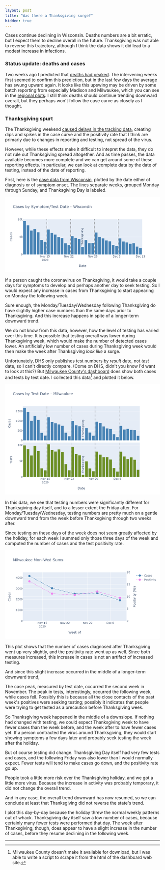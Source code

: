 ```yaml
---
layout: post
title: "Was there a Thanksgiving surge?"
hidden: true
---
```


Cases continue declining in Wisconsin. Deaths numbers are a bit erratic, but I expect them to decline overall in the future. Thanksgiving was not able to reverse this trajectory, although I think the data shows it did lead to a modest increase in infections.

### Status update: deaths and cases
Two weeks ago I predicted that [deaths had peaked](2020-12-7-status-update.md). The intervening weeks first seemed to confirm this prediction, but in the last few days the average has swung upward again. It looks like this upswing may be driven by some batch reporting from especially Madison and Milwaukee, which you can see in the [regional plots](../dashboard-regional.md). I still think deaths should continue trending downward overall, but they perhaps won't follow the case curve as closely as I thought.

### Thanksgiving spurt
The Thanksgiving weekend [caused delays in the tracking data](2020-12-7-status-update.md), creating dips and spikes in the case curve and the positivity rate that I think are primarly due to changes in reporting and testing, not spread of the virus.

However, while these effects make it difficult to intepret the data, they do not rule out Thanksgiving spread altogether. And as time passes, the data available becomes more complete and we can get around some of these reporting effects. In particular, we can look at complete data by the date of testing, instead of the date of reporting. 

First, here is the [case data from Wisconsin](https://www.dhs.wisconsin.gov/covid-19/county.htm), plotted by the date either of diagnosis or of symptom onset. The lines separate weeks, grouped Monday through Sunday, and Thanksgiving Day is labeled.

![Cases Wisconsin](../assets/Thanksgiving-WI.png)

If a person caught the coronavirus on Thanksgiving, it would take a couple days for symptoms to develop and perhaps another day to seek testing. So I would expect any increase in cases from Thanksgiving to start appearing on Monday the following week.

Sure enough, the Monday/Tuesday/Wednesday following Thanksgiving do have slightly higher case numbers than the same days prior to Thanksgiving. And this increase happens in spite of a longer-term downward trend.

We do not know from this data, however, how the level of testing has varied over this time. It is possible that testing overall was lower during Thanksgiving week, which would make the number of detected cases lower. An artificially low number of cases during Thanksgiving week would then make the week after Thanksgiving *look like* a surge.

Unfortunately, DHS only publishes test numbers by *result* date, not *test* date, so I can't directly compare. (Come on DHS, didn't you know I'd want to look at this?) But [Milwaukee County's dashboard](https://www.arcgis.com/apps/opsdashboard/index.html#/018eedbe075046779b8062b5fe1055bf) does show both cases and tests by test date. I collected this data[^Brag] and plotted it below.

![Cases and Tests Milwaukee](../assets/Thanksgiving-Milwaukee.png)

In this data, we see that testing numbers were significantly different for Thanksgiving day itself, and to a lesser extent the Friday after. For Monday/Tuesday/Wednesday, testing numbers are pretty much on a gentle downward trend from the week before Thanksgiving through two weeks after.

Since testing on these days of the week does not seem greatly affected by the holiday, for each week I summed only those three days of the week and computed the number of cases and the test positivity rate.

![Mon-Wed Milwaukee](../assets/Thanksgiving-MonWed-Milwaukee.png)

This plot shows that the number of cases diagnosed after Thanksgiving went up very slightly, and the positivity rate went up as well. Since both measures increased, this increase in cases is not an artifact of increased testing. 

And since this slight increase occurred in the middle of a longer-term downward trend, 

The case peak, measured by test date, occurred the second week in November. The peak in tests, interestingly, occurred the following week, while cases fell. Possibly this is because all the close contacts of the past week's positives were seeking testing; possibly it indicates that people were trying to get tested as a precaution before Thanksgiving week.

So Thanksgiving week happened in the middle of a downslope. If nothing had changed with testing, we could expect Thanksgiving week to have fewer cases than the week before, and the week after to have fewer cases yet. If a person contracted the virus around Thanksgiving, they would start showing symptoms a few days later and probably seek testing the week after the holiday.

But of course testing did change. Thanksgiving Day itself had very few tests and cases, and the following Friday was also lower than I would normally expect. Fewer tests will tend to make cases go down, and the positivity rate go up.



People took a little more risk over the Thanksgiving holiday, and we got a little more virus. Because the increase in activity was probably temporary, it did not change the overall trend.

And in any case, the overall trend downward has now resumed, so we can conclude at least that Thanksgiving did not reverse the state's trend.


I plot this day-by-day because the holiday threw the normal weekly patterns out of whack. Thanksgiving day itself saw a low number of cases, because certainly many fewer tests were performed that day. The week after Thanksgiving, though, does appear to have a slight increase in the number of cases, before they resume declining in the following week.


---
[^Brag]: Milwaukee County doesn't make it available for download, but I was able to write a script to scrape it from the html of the dashboard web site.
